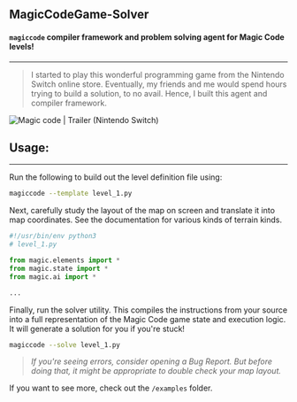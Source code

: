 ## MagicCodeGame-Solver
#### `magiccode` compiler framework and problem solving agent for Magic Code levels!
------------------------------------------------------------------------------------
> I started to play this wonderful programming game from the Nintendo Switch online store. 
> Eventually, my friends and me would spend hours trying to build a solution, to no avail. Hence, I built this agent 
> and compiler framework.

![Magic code | Trailer (Nintendo Switch)](https://i.makeagif.com/media/2-20-2022/g1sj-v.gif)

## Usage:
---------
Run the following to build out the level definition file using:

```sh
magiccode --template level_1.py
```

Next, carefully study the layout of the map on screen and translate it into map coordinates. See the documentation
for various kinds of terrain kinds.

```python
#!/usr/bin/env python3
# level_1.py

from magic.elements import *
from magic.state import *
from magic.ai import *

...
```

Finally, run the solver utility. This compiles the instructions from your source into a full
representation of the Magic Code game state and execution logic. It will generate a solution
for you if you're stuck!

```sh
magiccode --solve level_1.py
```

> *If you're seeing errors, consider opening a Bug Report. But before doing that, it might be appropriate to double check your map layout.*

If you want to see more, check out the `/examples` folder. 

